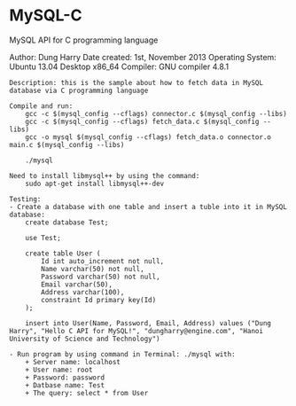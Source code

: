 MySQL-C
=======

MySQL API for C programming language 

Author: Dung Harry
	Date created: 1st, November 2013
	Operating System: Ubuntu 13.04 Desktop x86_64
	Compiler: GNU compiler 4.8.1

	Description: this is the sample about how to fetch data in MySQL database via C programming language

	Compile and run:
		gcc -c $(mysql_config --cflags) connector.c $(mysql_config --libs)
		gcc -c $(mysql_config --cflags) fetch_data.c $(mysql_config --libs)
		gcc -o mysql $(mysql_config --cflags) fetch_data.o connector.o main.c $(mysql_config --libs)

		./mysql

	Need to install libmysql++ by using the command:
		sudo apt-get install libmysql++-dev

	Testing:
	- Create a database with one table and insert a tuble into it in MySQL database:
		create database Test;

		use Test;

		create table User (
			Id int auto_increment not null,
			Name varchar(50) not null,
			Password varchar(50) not null,
			Email varchar(50),
			Address varchar(100),
			constraint Id primary key(Id) 
		);

		insert into User(Name, Password, Email, Address) values ("Dung Harry", "Hello C API for MySQL!", "dungharry@engine.com", "Hanoi University of Science and Technology")

	- Run program by using command in Terminal: ./mysql with:
		+ Server name: localhost
		+ User name: root
		+ Password: password
		+ Datbase name: Test
		+ The query: select * from User
